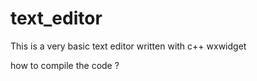# text_editor
This is a very basic text editor written with c++ wxwidget

how to compile the code ?
